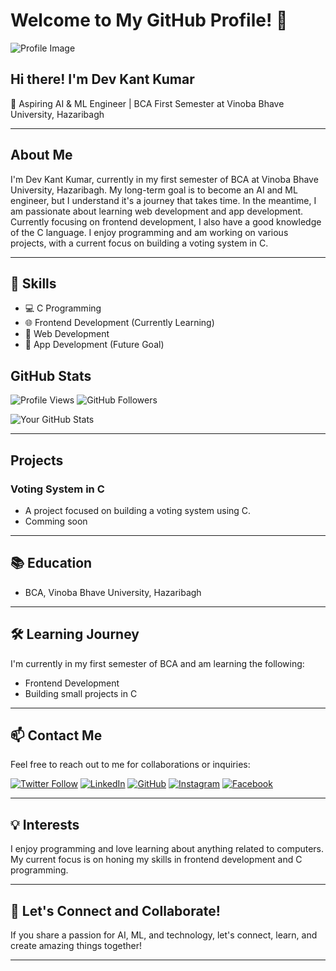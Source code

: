 # Welcome to My GitHub Profile! 👋

![Profile Image](https://github.com/dev-kant-kumar/dev-kant-kumar/assets/101362859/38b99a96-46bb-4551-a048-983c61fb53cf)

## Hi there! I'm Dev Kant Kumar

🚀 Aspiring AI & ML Engineer | BCA First Semester at Vinoba Bhave University, Hazaribagh

---

## About Me

I'm Dev Kant Kumar, currently in my first semester of BCA at Vinoba Bhave University, Hazaribagh. My long-term goal is to become an AI and ML engineer, but I understand it's a journey that takes time. In the meantime, I am passionate about learning web development and app development. Currently focusing on frontend development, I also have a good knowledge of the C language. I enjoy programming and am working on various projects, with a current focus on building a voting system in C. 

---

  ## 🔧 Skills

  - 💻 C Programming
  - 🌐 Frontend Development (Currently Learning)
  - 🚀 Web Development
  - 📱 App Development (Future Goal)



## GitHub Stats
![Profile Views](https://komarev.com/ghpvc/?username=dev-kant-kumar&label=Profile%20views&color=0e75b6&style=flat)
![GitHub Followers](https://img.shields.io/github/followers/dev-kant-kumar?style=social)






![Your GitHub Stats](https://github-readme-stats.vercel.app/api?username=dev-kant-kumar&show_icons=true&count_private=true&hide=issues&hide_title=true)

---

## Projects

### Voting System in C
- A project focused on building a voting system using C.
- Comming soon 


---

## 📚 Education

- BCA, Vinoba Bhave University, Hazaribagh

---

## 🛠️ Learning Journey

I'm currently in my first semester of BCA and am learning the following:

- Frontend Development
- Building small projects in C

---

## 📫 Contact Me

Feel free to reach out to me for collaborations or inquiries:

[![Twitter Follow](https://img.shields.io/twitter/follow/dev_kant_kumar?logo=twitter&style=for-the-badge)](https://twitter.com/dev_kant_kumar)
[![LinkedIn](https://img.shields.io/badge/LinkedIn-Dev%20Kant%20Kumar-blue?style=for-the-badge&logo=linkedin)](https://www.linkedin.com/in/devkantkumar/)
[![GitHub](https://img.shields.io/badge/GitHub-dev--kant--kumar-black?style=for-the-badge&logo=github)](https://github.com/dev-kant-kumar)
[![Instagram](https://img.shields.io/badge/Instagram-dev_kant_kumar-pink?style=for-the-badge&logo=instagram)](https://www.instagram.com/devkantkumar.in/)
[![Facebook](https://img.shields.io/badge/Facebook-Dev%20Kant%20Kumar-blue?style=for-the-badge&logo=facebook)](https://www.facebook.com/devkantkumar.in)

---

## 💡 Interests

I enjoy programming and love learning about anything related to computers. My current focus is on honing my skills in frontend development and C programming.

---

## 🌟 Let's Connect and Collaborate!

If you share a passion for AI, ML, and technology, let's connect, learn, and create amazing things together!

---
